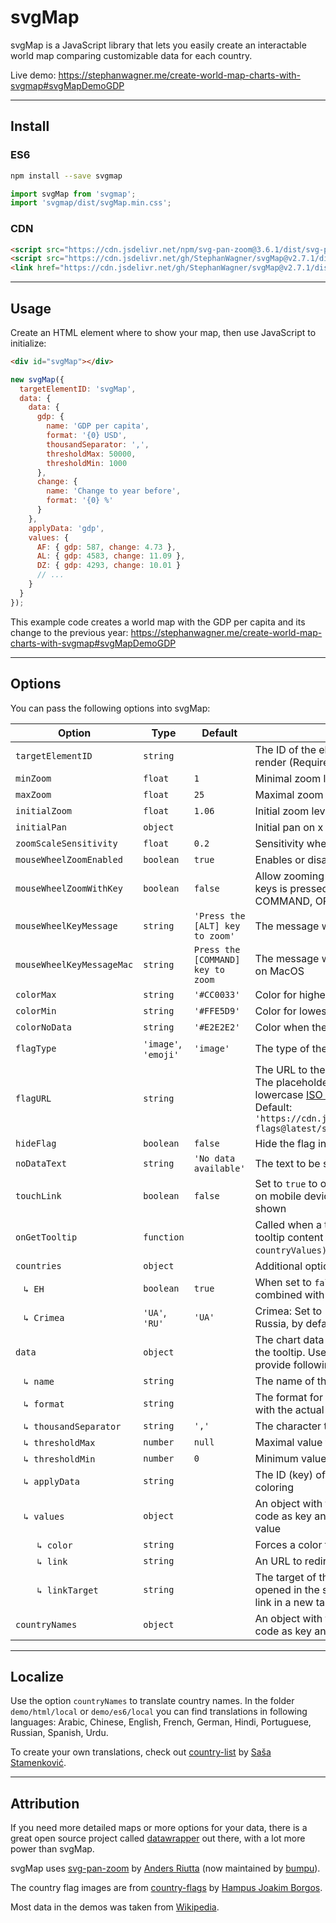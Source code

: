 # svgMap

svgMap is a JavaScript library that lets you easily create an interactable world map comparing customizable data for each country.

Live demo: https://stephanwagner.me/create-world-map-charts-with-svgmap#svgMapDemoGDP

---

## Install

### ES6

```bash
npm install --save svgmap
```

```javascript
import svgMap from 'svgmap';
import 'svgmap/dist/svgMap.min.css';
```

### CDN

```html
<script src="https://cdn.jsdelivr.net/npm/svg-pan-zoom@3.6.1/dist/svg-pan-zoom.min.js"></script>
<script src="https://cdn.jsdelivr.net/gh/StephanWagner/svgMap@v2.7.1/dist/svgMap.min.js"></script>
<link href="https://cdn.jsdelivr.net/gh/StephanWagner/svgMap@v2.7.1/dist/svgMap.min.css" rel="stylesheet">
```

---

## Usage

Create an HTML element where to show your map, then use JavaScript to initialize:

```html
<div id="svgMap"></div>
```

```javascript
new svgMap({
  targetElementID: 'svgMap',
  data: {
    data: {
      gdp: {
        name: 'GDP per capita',
        format: '{0} USD',
        thousandSeparator: ',',
        thresholdMax: 50000,
        thresholdMin: 1000
      },
      change: {
        name: 'Change to year before',
        format: '{0} %'
      }
    },
    applyData: 'gdp',
    values: {
      AF: { gdp: 587, change: 4.73 },
      AL: { gdp: 4583, change: 11.09 },
      DZ: { gdp: 4293, change: 10.01 }
      // ...
    }
  }
});
```

This example code creates a world map with the GDP per capita and its change to the previous year:
https://stephanwagner.me/create-world-map-charts-with-svgmap#svgMapDemoGDP

---

## Options

You can pass the following options into svgMap:

| Option      | Type | Default |  |
| --- | --- | --- | --- |
| `targetElementID` | `string` | | The ID of the element where the world map will render (Required) |
| `minZoom` | `float` | `1` | Minimal zoom level |
| `maxZoom` | `float` | `25` | Maximal zoom level |
| `initialZoom` | `float` | `1.06` | Initial zoom level |
| `initialPan` | `object` | | Initial pan on x and y axis (e.g. `{ x: 30, y: 60 }`) |
| `zoomScaleSensitivity` | `float` | `0.2` | Sensitivity when zooming |
| `mouseWheelZoomEnabled` | `boolean` | `true` | Enables or disables zooming with the scroll wheel |
| `mouseWheelZoomWithKey` | `boolean` | `false` | Allow zooming only when one of the following keys is pressed: SHIFT, CONTROL, ALT, COMMAND, OPTION |
| `mouseWheelKeyMessage` | `string` | `'Press the [ALT] key to zoom'` | The message when trying to scroll without a key |
| `mouseWheelKeyMessageMac` | `string ` | `Press the [COMMAND] key to zoom` | The message when trying to scroll without a key on MacOS |
| `colorMax` | `string` | `'#CC0033'` | Color for highest value |
| `colorMin` | `string` | `'#FFE5D9'` | Color for lowest value |
| `colorNoData` | `string` | `'#E2E2E2'` | Color when there is no data |
| `flagType` | `'image'`, `'emoji'` | `'image'` | The type of the flag in the tooltip |
| `flagURL` | `string` | | The URL to the flags when using flag type `'image'`. The placeholder `{0}` will get replaced with the lowercase [ISO 3166-1 alpha-2](https://en.wikipedia.org/wiki/ISO_3166-1_alpha-2) country code. Default: `'https://cdn.jsdelivr.net/gh/hjnilsson/country-flags@latest/svg/{0}.svg'` |
| `hideFlag` | `boolean` | `false` | Hide the flag in tooltips |
| `noDataText` | `string` | `'No data available'` | The text to be shown when no data is present |
| `touchLink` | `boolean` | `false` | Set to `true` to open the link (see `data.values.link`) on mobile devices, by default the tooltip will be shown |
| `onGetTooltip` | `function` | | Called when a tooltip is created to custimize the tooltip content (`function (tooltipDiv, countryID, countryValues) { return 'Custom HTML'; }`) |
| `countries` | `object` | | Additional options specific to countries: |
| &nbsp;&nbsp;&nbsp;`↳ EH` | `boolean` | `true` | When set to `false`, Western Sahara (EH) will be combined with Morocco (MA) |
| &nbsp;&nbsp;&nbsp;`↳ Crimea` | `'UA'`, `'RU'` | `'UA'` | Crimea: Set to 'RU' to make the Crimea part of Russia, by default it is part of the Ukraine |
| `data` | `object` | | The chart data to use for coloring and to show in the tooltip. Use a unique data-id as key and provide following options as value: |
| &nbsp;&nbsp;&nbsp;`↳ name` | `string` | | The name of the data, it will be shown in the tooltip |
| &nbsp;&nbsp;&nbsp;`↳ format` | `string` | | The format for the data value, `{0}` will be replaced with the actual value |
| &nbsp;&nbsp;&nbsp;`↳ thousandSeparator` | `string` | `','` | The character to use as thousand separator |
| &nbsp;&nbsp;&nbsp;`↳ thresholdMax` | `number` | `null` | Maximal value to use for coloring calculations |
| &nbsp;&nbsp;&nbsp;`↳ thresholdMin` | `number` | `0` | Minimum value to use for coloring calculations |
| &nbsp;&nbsp;&nbsp;`↳ applyData` | `string` | | The ID (key) of the data that will be used for coloring |
| &nbsp;&nbsp;&nbsp;`↳ values` | `object` | | An object with the [ISO 3166-1 alpha-2](https://en.wikipedia.org/wiki/ISO_3166-1_alpha-2) country code as key and the chart data for each country as value |
| &nbsp;&nbsp;&nbsp;&nbsp;&nbsp;&nbsp;&nbsp;&nbsp;`↳ color` | `string` | | Forces a color for this country |
| &nbsp;&nbsp;&nbsp;&nbsp;&nbsp;&nbsp;&nbsp;&nbsp;`↳ link` | `string` | | An URL to redirect to when clicking the country |
| &nbsp;&nbsp;&nbsp;&nbsp;&nbsp;&nbsp;&nbsp;&nbsp;`↳ linkTarget` | `string` | | The target of the link. By default the link will be opened in the same tab. Use `'_blank'` to open the link in a new tab |
| `countryNames` | `object` | | An object with the [ISO 3166-1 alpha-2](https://en.wikipedia.org/wiki/ISO_3166-1_alpha-2) country code as key and the country name as value |

---

## Localize

Use the option `countryNames` to translate country names. In the folder `demo/html/local` or `demo/es6/local` you can find translations in following languages: Arabic, Chinese, English, French, German, Hindi, Portuguese, Russian, Spanish, Urdu.

To create your own translations, check out [country-list](https://github.com/umpirsky/country-list) by [Saša Stamenković](https://github.com/umpirsky).

---

## Attribution

If you need more detailed maps or more options for your data, there is a great open source project called [datawrapper](https://github.com/datawrapper/datawrapper) out there, with a lot more power than svgMap.

svgMap uses [svg-pan-zoom](https://github.com/bumbu/svg-pan-zoom) by [Anders Riutta](https://github.com/ariutta) (now maintained by [bumpu](https://github.com/bumpu)).

The country flag images are from [country-flags](https://github.com/hampusborgos/country-flags) by [Hampus Joakim Borgos](https://github.com/hampusborgos).

Most data in the demos was taken from [Wikipedia](https://www.wikipedia.org).

